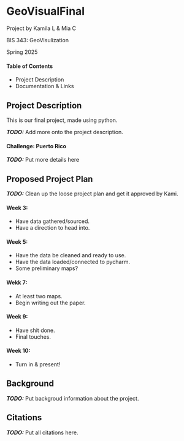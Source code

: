 # GeoVisualFinal
Project by Kamila L & Mia C

BIS 343: GeoVisulization

Spring 2025

#### Table of Contents
- Project Description
- Documentation & Links

## Project Description
 This is our final project, made using python.
 
 **_TODO:_** Add more onto the project description.

#### Challenge: Puerto Rico
**_TODO:_** Put more details here

## Proposed Project Plan
**_TODO:_** Clean up the loose project plan and get it approved by Kami.

#### Week 3:
- Have data gathered/sourced.
- Have a direction to head into.

#### Week 5:
- Have the data be cleaned and ready to use.
- Have the data loaded/connected to pycharm.
- Some preliminary maps?

#### Wekk 7:
- At least two maps.
- Begin writing out the paper.

#### Week 9:
- Have shit done.
- Final touches.

#### Week 10:
- Turn in & present!

## Background
**_TODO:_** Put backgroud information about the project.

## Citations
**_TODO:_** Put all citations here.
